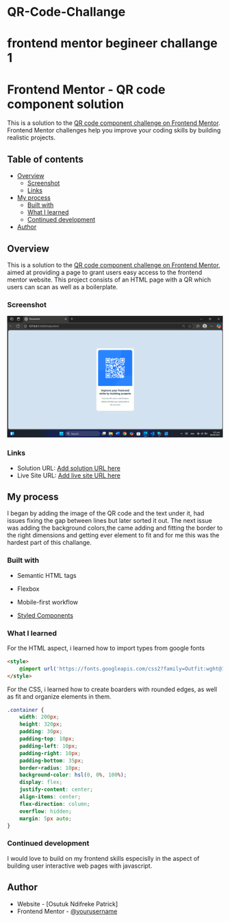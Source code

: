 # QR-Code-Challange
# frontend mentor begineer challange 1
# Frontend Mentor - QR code component solution

This is a solution to the [QR code component challenge on Frontend Mentor](https://www.frontendmentor.io/challenges/qr-code-component-iux_sIO_H). Frontend Mentor challenges help you improve your coding skills by building realistic projects. 

## Table of contents

- [Overview](#overview)
  - [Screenshot](#screenshot)
  - [Links](#links)
- [My process](#my-process)
  - [Built with](#built-with)
  - [What I learned](#what-i-learned)
  - [Continued development](#continued-development)
- [Author](#author)


## Overview
This is a solution to the [QR code component challenge on Frontend Mentor](https://www.frontendmentor.io/challenges/qr-code-component-iux_sIO_H), aimed at providing a page to grant users easy access to the frontend mentor website. This project consists of an HTML page with a QR which users can scan as well as a boilerplate.

### Screenshot
![screenshot of solution to coding challange 1](<Screenshot (26).png>)


### Links

- Solution URL: [Add solution URL here](https://github.com/osu1212/QR-Code-Challange.git)
- Live Site URL: [Add live site URL here](https://osu1212.github.io/QR-Code-Challange/)

## My process
I began by adding the image of the QR code and the text under it, had issues fixing the gap between lines but later sorted it out. The next issue was adding the background colors,the came adding and fitting the border to the right dimensions and getting ever element to fit and for me this was the hardest part of this challange.

### Built with

- Semantic HTML tags
- Flexbox
- Mobile-first workflow

- [Styled Components]('https://fonts.googleapis.com/css2?family=Outfit:wght@100..900&display=swap') 


### What I learned

For the HTML aspect, i learned how to import types from google fonts
```html
<style>
    @import url('https://fonts.googleapis.com/css2?family=Outfit:wght@100..900&display=swap');
</style>
```

For the CSS, i learned how to create boarders with rounded edges, as well as fit and organize elements in them.
```css
.container {
    width: 200px;
    height: 320px;
    padding: 30px;
    padding-top: 10px;
    padding-left: 10px;
    padding-right: 10px;
    padding-bottom: 35px;
    border-radius: 10px;
    background-color: hsl(0, 0%, 100%);
    display: flex;
    justify-content: center;
    align-items: center;
    flex-direction: column;
    overflow: hidden;
    margin: 5px auto;
}
```


### Continued development

I would love to build on my frontend skills especislly in the aspect of building user interactive web pages with javascript. 


## Author

- Website - [Osutuk Ndifreke Patrick]
- Frontend Mentor - [@yourusername](https://www.frontendmentor.io/profile/yourusername)




